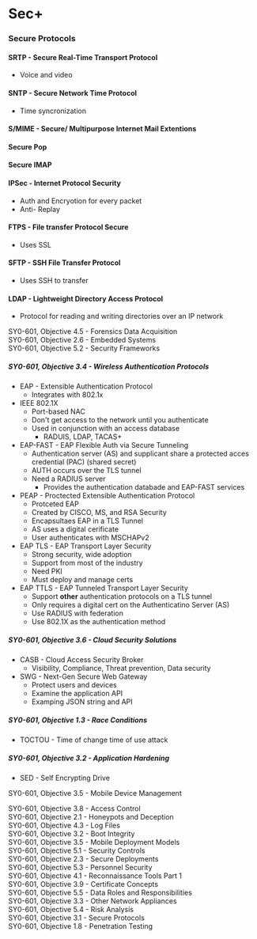 # Sec+ 

### Secure Protocols
#### SRTP - Secure Real-Time Transport Protocol  
* Voice and video
#### SNTP - Secure Network Time Protocol  
* Time syncronization  
#### S/MIME - Secure/ Multipurpose Internet Mail Extentions
#### Secure Pop
#### Secure IMAP
#### IPSec - Internet Protocol Security 
* Auth and Encryotion for every packet
* Anti- Replay
#### FTPS - File transfer Protocol Secure  
* Uses SSL
#### SFTP - SSH File Transfer Protocol  
* Uses SSH to transfer
#### LDAP - Lightweight Directory Access Protocol  
* Protocol for reading and writing directories over an IP network

SY0-601, Objective 4.5 - Forensics Data Acquisition  
SY0-601, Objective 2.6 - Embedded Systems  
SY0-601, Objective 5.2 - Security Frameworks  
##### SY0-601, Objective 3.4 - Wireless Authentication Protocols   
* EAP - Extensible Authentication Protocol
  * Integrates with 802.1x
* IEEE 802.1X
  * Port-based NAC
  * Don't get access to the network until you authenticate
  * Used in conjunction with an access database
    * RADUIS, LDAP, TACAS+
* EAP-FAST - EAP Flexible Auth via Secure Tunneling
  * Authentication server (AS) and supplicant share a protected acces credential (PAC) (shared secret)
  * AUTH occurs over the TLS tunnel
  * Need a RADIUS server
    * Provides the authentication databade and EAP-FAST services
* PEAP - Proctected Extensible Authentication Protocol
  * Protceted EAP
  * Created by CISCO, MS, and RSA Security
  * Encapsultaes EAP in a TLS Tunnel
  * AS uses a digital cerificate
  * User authenticates with MSCHAPv2
* EAP TLS - EAP Transport Layer Security
  * Strong security, wide adoption
  * Support from most of the industry
  * Need PKI
  * Must deploy and manage certs
* EAP TTLS - EAP Tunneled Transport Layer Security
  * Support __other__ authentication protocols on a TLS tunnel
  * Only requires a digital cert on the Authenticatino Server (AS)
  * Use RADIUS with federation 
  * Use 802.1X as the authentication method
    
##### SY0-601, Objective 3.6 - Cloud Security Solutions  
* CASB - Cloud Access Security Broker
  * Visibility, Compliance, Threat prevention, Data security
* SWG - Next-Gen Secure Web Gateway
  * Protect users and devices
  * Examine the application API
  * Examping JSON string and API   

##### SY0-601, Objective 1.3 - Race Conditions  
* TOCTOU - Time of change time of use attack

##### SY0-601, Objective 3.2 - Application Hardening  
* SED - Self Encrypting Drive  

SY0-601, Objective 3.5 - Mobile Device Management  

SY0-601, Objective 3.8 - Access Control  
SY0-601, Objective 2.1 - Honeypots and Deception  
SY0-601, Objective 4.3 - Log Files  
SY0-601, Objective 3.2 - Boot Integrity  
SY0-601, Objective 3.5 - Mobile Deployment Models  
SY0-601, Objective 5.1 - Security Controls  
SY0-601, Objective 2.3 - Secure Deployments  
SY0-601, Objective 5.3 - Personnel Security  
SY0-601, Objective 4.1 - Reconnaissance Tools Part 1  
SY0-601, Objective 3.9 - Certificate Concepts    
SY0-601, Objective 5.5 - Data Roles and Responsibilities   
SY0-601, Objective 3.3 - Other Network Appliances  
SY0-601, Objective 5.4 - Risk Analysis  
SY0-601, Objective 3.1 - Secure Protocols  
SY0-601, Objective 1.8 - Penetration Testing  
